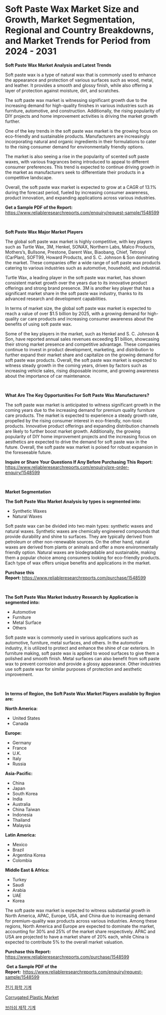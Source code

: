 <p><h1>Soft Paste Wax Market Size and Growth, Market Segmentation, Regional and Country Breakdowns, and Market Trends for Period from 2024 -  2031</h1></p><p><strong>Soft Paste Wax Market Analysis and Latest Trends</strong></p>
<p><p>Soft paste wax is a type of natural wax that is commonly used to enhance the appearance and protection of various surfaces such as wood, metal, and leather. It provides a smooth and glossy finish, while also offering a layer of protection against moisture, dirt, and scratches.</p><p>The soft paste wax market is witnessing significant growth due to the increasing demand for high-quality finishes in various industries such as furniture, automotive, and construction. Additionally, the rising popularity of DIY projects and home improvement activities is driving the market growth further.</p><p>One of the key trends in the soft paste wax market is the growing focus on eco-friendly and sustainable products. Manufacturers are increasingly incorporating natural and organic ingredients in their formulations to cater to the rising consumer demand for environmentally friendly options.</p><p>The market is also seeing a rise in the popularity of scented soft paste waxes, with various fragrances being introduced to appeal to different consumer preferences. This trend is expected to continue driving growth in the market as manufacturers seek to differentiate their products in a competitive landscape.</p><p>Overall, the soft paste wax market is expected to grow at a CAGR of 13.1% during the forecast period, fueled by increasing consumer awareness, product innovation, and expanding applications across various industries.</p></p>
<p><strong>Get a Sample PDF of the Report:&nbsp;</strong> <a href="https://www.reliableresearchreports.com/enquiry/request-sample/1548599">https://www.reliableresearchreports.com/enquiry/request-sample/1548599</a></p>
<p>&nbsp;</p>
<p><strong>Soft Paste Wax Major Market Players</strong></p>
<p><p>The global soft paste wax market is highly competitive, with key players such as Turtle Wax, 3M, Henkel, SONAX, Northern Labs, Malco Products, Mothers’s, Bullsone, Prestone, Darent Wax, Biaobang, Chief, Tetrosyl (CarPlan), SOFT99, Howard Products, and S. C. Johnson & Son dominating the market. These companies offer a wide range of soft paste wax products catering to various industries such as automotive, household, and industrial.</p><p>Turtle Wax, a leading player in the soft paste wax market, has shown consistent market growth over the years due to its innovative product offerings and strong brand presence. 3M is another key player that has a significant market share in the soft paste wax industry, thanks to its advanced research and development capabilities.</p><p>In terms of market size, the global soft paste wax market is expected to reach a value of over $1.5 billion by 2025, with a growing demand for high-quality car care products and increasing consumer awareness about the benefits of using soft paste wax.</p><p>Some of the key players in the market, such as Henkel and S. C. Johnson & Son, have reported annual sales revenues exceeding $1 billion, showcasing their strong market presence and competitive advantage. These companies continue to invest in product development, marketing, and distribution to further expand their market share and capitalize on the growing demand for soft paste wax products. Overall, the soft paste wax market is expected to witness steady growth in the coming years, driven by factors such as increasing vehicle sales, rising disposable income, and growing awareness about the importance of car maintenance.</p></p>
<p>&nbsp;</p>
<p><strong>What Are The Key Opportunities For Soft Paste Wax Manufacturers?</strong></p>
<p><p>The soft paste wax market is anticipated to witness significant growth in the coming years due to the increasing demand for premium quality furniture care products. The market is expected to experience a steady growth rate, propelled by the rising consumer interest in eco-friendly, non-toxic products. Innovative product offerings and expanding distribution channels are likely to further boost market growth. Additionally, the growing popularity of DIY home improvement projects and the increasing focus on aesthetics are expected to drive the demand for soft paste wax in the future. Overall, the soft paste wax market is poised for robust expansion in the foreseeable future.</p></p>
<p><strong>Inquire or Share Your Questions If Any Before Purchasing This Report:</strong> <a href="https://www.reliableresearchreports.com/enquiry/pre-order-enquiry/1548599">https://www.reliableresearchreports.com/enquiry/pre-order-enquiry/1548599</a></p>
<p>&nbsp;</p>
<p><strong>Market Segmentation</strong></p>
<p><strong>The Soft Paste Wax Market Analysis by types is segmented into:</strong></p>
<p><ul><li>Synthetic Waxes</li><li>Natural Waxes</li></ul></p>
<p><p>Soft paste wax can be divided into two main types: synthetic waxes and natural waxes. Synthetic waxes are chemically engineered compounds that provide durability and shine to surfaces. They are typically derived from petroleum or other non-renewable sources. On the other hand, natural waxes are derived from plants or animals and offer a more environmentally friendly option. Natural waxes are biodegradable and sustainable, making them a popular choice among consumers looking for eco-friendly products. Each type of wax offers unique benefits and applications in the market.</p></p>
<p><strong>Purchase this Report:&nbsp;</strong><a href="https://www.reliableresearchreports.com/purchase/1548599">https://www.reliableresearchreports.com/purchase/1548599</a></p>
<p>&nbsp;</p>
<p><strong>The Soft Paste Wax Market Industry Research by Application is segmented into:</strong></p>
<p><ul><li>Automotive</li><li>Furniture</li><li>Metal Surface</li><li>Others</li></ul></p>
<p><p>Soft paste wax is commonly used in various applications such as automotive, furniture, metal surfaces, and others. In the automotive industry, it is utilized to protect and enhance the shine of car exteriors. In furniture making, soft paste wax is applied to wood surfaces to give them a polished and smooth finish. Metal surfaces can also benefit from soft paste wax to prevent corrosion and provide a glossy appearance. Other industries use soft paste wax for similar purposes of protection and aesthetic improvement.</p></p>
<p>&nbsp;</p>
<p><strong>In terms of Region, the Soft Paste Wax Market Players available by Region are:</strong></p>
<p>
    <p> <strong> North America: </strong>
        <ul>
            <li>United States</li>
            <li>Canada</li>
        </ul>
        </p> 
    <p> <strong> Europe: </strong>
        <ul>
            <li>Germany</li>
            <li>France</li>
            <li>U.K.</li>
            <li>Italy</li>
            <li>Russia</li>
        </ul>
        </p> 
    <p> <strong> Asia-Pacific: </strong>
        <ul>
            <li>China</li>
            <li>Japan</li>
            <li>South Korea</li>
            <li>India</li>
            <li>Australia</li>
            <li>China Taiwan</li>
            <li>Indonesia</li>
            <li>Thailand</li>
            <li>Malaysia</li>
        </ul>
        </p> 
    <p> <strong> Latin America: </strong>
        <ul>
            <li>Mexico</li>
            <li>Brazil</li>
            <li>Argentina Korea</li>
            <li>Colombia</li>
        </ul>
        </p> 
    <p> <strong> Middle East & Africa: </strong>
        <ul>
            <li>Turkey</li>
            <li>Saudi</li>
            <li>Arabia</li>
            <li>UAE</li>
            <li>Korea</li>
        </ul>
    </p>
    </p>
<p><p>The soft paste wax market is expected to witness substantial growth in North America, APAC, Europe, USA, and China due to increasing demand for premium-quality wax products across various industries. Among these regions, North America and Europe are expected to dominate the market, accounting for 30% and 25% of the market share respectively. APAC and USA are projected to have a market share of 20% each, while China is expected to contribute 5% to the overall market valuation.</p></p>
<p><strong>Purchase this Report: </strong><a href="https://www.reliableresearchreports.com/purchase/1548599">https://www.reliableresearchreports.com/purchase/1548599</a></p>
<p>&nbsp;<strong>Get a Sample PDF of the Report:&nbsp;&nbsp;</strong><a href="https://www.reliableresearchreports.com/enquiry/request-sample/1548599">https://www.reliableresearchreports.com/enquiry/request-sample/1548599</a></p>
<p><strong></strong></p>
<p><p><a href="https://medium.com/@flower89678/%EC%A0%84%EA%B8%B0%ED%99%94%ED%95%99-%EA%B8%B0%EA%B3%84-%EC%8B%9C%EC%9E%A5-%EA%B7%9C%EB%AA%A8-%EC%8B%9C%EC%9E%A5-%EC%A0%84%EB%A7%9D-%EB%B0%8F-%EC%8B%9C%EC%9E%A5-%EC%98%88%EC%B8%A1-2024%EB%85%84%EB%B6%80%ED%84%B0-2031%EB%85%84%EA%B9%8C%EC%A7%80-3bdaec169e8e">전기 화학 기계</a></p><p><a href="https://github.com/biheemgalvinlouises6hokrh3h/Market-Research-Report-List-1/blob/main/corrugated-plastic-market.md">Corrugated Plastic Market</a></p><p><a href="https://medium.com/@flower89678/%EB%B6%93-%EB%A7%8C%EB%93%9C%EB%8A%94-%EA%B8%B0%EA%B3%84-%EC%8B%9C%EC%9E%A5-%ED%86%B5%EC%B0%B0-%EC%8B%9C%EC%9E%A5-%EB%8F%99%ED%96%A5-%EC%84%B1%EC%9E%A5-2024%EB%85%84%EB%B6%80%ED%84%B0-2031%EB%85%84%EA%B9%8C%EC%A7%80-%EC%98%88%EC%B8%A1-ec57176c6185">브러쉬 제작 기계</a></p></p>